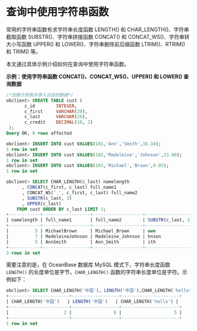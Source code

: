 查询中使用字符串函数 
===============================

常用的字符串函数有求字符串长度函数 LENGTH() 和 CHAR_LENGTH()、字符串截取函数 SUBSTR()、字符串拼接函数 CONCAT() 和 CONCAT_WS()、字符串转大小写函数 UPPER() 和 LOWER()、字符串删除前后缀函数 LTRIM()、RTRIM() 和 TRIM() 等。

本文通过具体示例介绍如何在查询中使用字符串函数。

**示例：使用字符串函数 CONCAT()、CONCAT_WS()、UPPER() 和 LOWER() 查询数据** 

```sql
/*创建示例表并录入合适的数据*/
obclient> CREATE TABLE cust (
       c_id        INTEGER,
       c_first     VARCHAR(20),
       c_last      VARCHAR(20),
       c_credit    DECIMAL(10, 2)
 );
Query OK, 0 rows affected

obclient> INSERT INTO cust VALUES(101,'Ann','Smith',16.10);
1 row in set 
obclient> INSERT INTO cust VALUES(102,'Madeleine','Johnson',23.00);
1 row in set 
obclient> INSERT INTO cust VALUES(103,'Michael','Brown',9.05);
1 row in set 

obclient> SELECT CHAR_LENGTH(c_last) namelength
      , CONCAT(c_first, c_last) full_name1
      , CONCAT_WS('_', c_first, c_last) full_name2
      , SUBSTR(c_last, 3)
      , UPPER(c_last)
    FROM cust ORDER BY c_last LIMIT 3;
+------------+------------------+-------------------+-------------------+---------------+
| namelength | full_name1       | full_name2        | SUBSTR(c_last, 3) | UPPER(c_last) |
+------------+------------------+-------------------+-------------------+---------------+
|          5 | MichaelBrown     | Michael_Brown     | own               | BROWN         |
|          7 | MadeleineJohnson | Madeleine_Johnson | hnson             | JOHNSON       |
|          5 | AnnSmith         | Ann_Smith         | ith               | SMITH         |
+------------+------------------+-------------------+-------------------+---------------+
3 rows in set
```



需要注意的是，在 OceanBase 数据库 MySQL 模式下，字符串长度函数 `LENGTH()` 的长度单位是字节，`CHAR_LENGTH()` 函数的字符串长度单位是字符。示例如下：

```sql
obclient> SELECT CHAR_LENGTH('中国'), LENGTH('中国'),CHAR_LENGTH('hello');
+-----------------------+------------------+----------------------+
| CHAR_LENGTH('中国')   | LENGTH('中国')   | CHAR_LENGTH('hello') |
+-----------------------+------------------+----------------------+
|                     2 |                6 |                    5 |
+-----------------------+------------------+----------------------+
1 row in set
```


